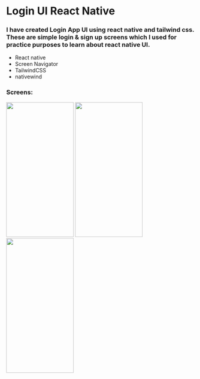 # Login UI React Native

### I have created Login App UI using react native and tailwind css. These are simple login & sign up screens which I used for practice purposes to learn about react native UI.

<ul>
  <li>React native</li>
  <li>Screen Navigator</li>
  <li>TailwindCSS</li>
  <li>nativewind</li>
  
</ul>


### Screens:

<img src="https://github.com/farazahmed12/loginUI_react_native/assets/79910338/f52c63e3-0a0b-488a-8d8f-ea77beeb4082" width='180px' height='360px' />
<img src="https://github.com/farazahmed12/loginUI_react_native/assets/79910338/bdab16d1-7786-4f54-86d9-657a5bcc5e96" width='180px' height='360px' />

<img src="https://github.com/farazahmed12/loginUI_react_native/assets/79910338/11006e1a-97ce-4fb9-bb98-3c0c7e269c82" width='180px' height='360px' />
